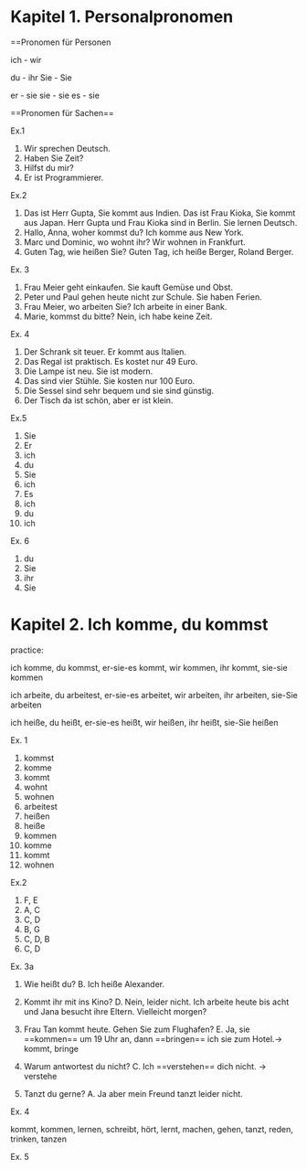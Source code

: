 
# Kapitel 1. Personalpronomen


==Pronomen für Personen

ich - wir

du - ihr
Sie - Sie

er - sie
sie - sie
es - sie

==Pronomen für Sachen==

Ex.1

1. Wir sprechen Deutsch.
2. Haben Sie Zeit?
3. Hilfst du mir?
4. Er ist Programmierer.

Ex.2

1. Das ist Herr Gupta, Sie kommt aus Indien.
    Das ist Frau Kioka, Sie kommt aus Japan.
    Herr Gupta und Frau Kioka sind in Berlin. Sie lernen Deutsch.
2. Hallo, Anna, woher kommst du? Ich komme aus New York.
3. Marc und Dominic, wo wohnt ihr? Wir wohnen in Frankfurt.
4. Guten Tag, wie heißen Sie? Guten Tag, ich heiße Berger, Roland Berger.

Ex. 3

1. Frau Meier geht einkaufen. Sie kauft Gemüse und Obst.
2. Peter und Paul gehen heute nicht zur Schule. Sie haben Ferien.
3. Frau Meier, wo arbeiten Sie? Ich arbeite in einer Bank.
4. Marie, kommst du bitte? Nein, ich habe keine Zeit.

Ex. 4

1. Der Schrank sit teuer. Er kommt aus Italien.
2. Das Regal ist praktisch. Es kostet nur 49 Euro.
3. Die Lampe ist neu. Sie ist modern.
4. Das sind vier Stühle. Sie kosten nur 100 Euro.
5. Die Sessel sind sehr bequem und sie sind günstig.
6. Der Tisch da ist schön, aber er ist klein.

Ex.5

1. Sie
2. Er
3. ich
4. du
5. Sie
6. ich
7. Es
8. ich
9. du
10. ich

Ex. 6

1. du
2. Sie
3. ihr
4. Sie

# Kapitel 2. Ich komme, du kommst

practice:

ich komme, du kommst, er-sie-es kommt, wir kommen, ihr kommt, sie-sie kommen

ich arbeite, du arbeitest, er-sie-es arbeitet, wir arbeiten, ihr arbeiten, sie-Sie arbeiten

ich heiße, du heißt, er-sie-es heißt, wir heißen, ihr heißt, sie-Sie heißen

Ex. 1

1. kommst
2. komme
3. kommt
4. wohnt
5. wohnen
6. arbeitest
7. heißen
8. heiße
9. kommen
10. komme
11. kommt
12. wohnen

Ex.2

1. F, E
2. A, C
3. C, D
4. B, G
5. C, D, B
6. C, D

Ex. 3a

1. Wie heißt du?
B. Ich heiße Alexander.

2. Kommt ihr mit ins Kino?
D. Nein, leider nicht. Ich arbeite heute bis acht und Jana besucht ihre Eltern. Vielleicht morgen?

3. Frau Tan kommt heute. Gehen Sie zum Flughafen?
E. Ja, sie ==kommen== um 19 Uhr an, dann ==bringen== ich sie zum Hotel.-> kommt, bringe

4. Warum antwortest du nicht?
C. Ich ==verstehen== dich nicht. -> verstehe

5. Tanzt du gerne?
A. Ja aber mein Freund tanzt leider nicht.

Ex. 4

kommt, kommen, lernen, schreibt, hört, lernt, machen, gehen, tanzt, reden, trinken, tanzen

Ex. 5